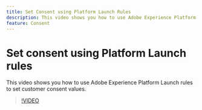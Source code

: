 ```yaml
---
title: Set Consent using Platform Launch Rules
description: This video shows you how to use Adobe Experience Platform Launch rules to set customer consent values.
feature: Consent
---
```


# Set consent using Platform Launch rules

This video shows you how to use Adobe Experience Platform Launch rules to set customer consent values.

>[!VIDEO](https://video.tv.adobe.com/v/332694/?quality=12&learn=on)
